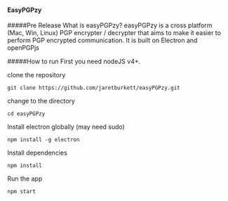 #### EasyPGPzy
#####Pre Release
What is easyPGPzy?
easyPGPzy is a cross platform (Mac, Win, Linux) PGP encrypter
 / decrypter that aims to make it easier to perform PGP 
 encrypted communication. It is built on Electron and openPGPjs
 
 #####How to run
 First you need nodeJS v4+.
 
 clone the repository
 
 `git clone https://github.com/jaretburkett/easyPGPzy.git`
 
 change to the directory
 
 `cd easyPGPzy`
 
 Install electron globally (may need sudo)
 
 `npm install -g electron`
 
 Install dependencies
 
 `npm install`
 
 Run the app
 
 `npm start`